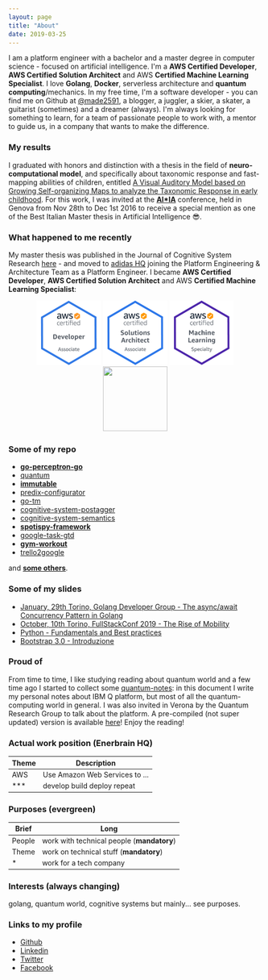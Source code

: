 ```yaml
---
layout: page
title: "About"
date: 2019-03-25
---
```


I am a platform engineer with a bachelor and a master degree in computer science - focused on artificial intelligence. I'm a **AWS Certified Developer**, **AWS Certified Solution Architect** and AWS **Certified Machine Learning Specialist**. I love **Golang**, **Docker**, serverless architecture and **quantum computing**/mechanics. In my free time, I'm a software developer - you can find me on Github at [@made2591](https://github.com/made2591/), a blogger, a juggler, a skier, a skater, a guitarist (sometimes) and a dreamer (always). I'm always looking for something to learn, for a team of passionate people to work with, a mentor to guide us, in a company that wants to make the difference.

### My results

I graduated with honors and distinction with a thesis in the field of **neuro-computational model**, and specifically about taxonomic response and fast-mapping abilities of children, entitled [A Visual Auditory Model based on Growing Self-organizing Maps to analyze the Taxonomic Response in early childhood](https://made2591.github.com/matteo_madeddu_master_thesis.pdf). For this work, I was invited at the [__AI*IA__](http://www.aixia.it/) conference, held in Genova from Nov 28th to Dec 1st 2016 to receive a special mention as one of the Best Italian Master thesis in Artificial Intelligence 😎.

### What happened to me recently

My master thesis was published in the Journal of Cognitive System Research [here](https://www.sciencedirect.com/science/article/pii/S1389041717303558) - and moved to [adidas HQ](http://herzo.adidas-group.com/) joining the Platform Engineering & Architecture Team as a Platform Engineer. I became **AWS Certified Developer**, **AWS Certified Solution Architect** and AWS **Certified Machine Learning Specialist**:

<div style="text-align: center">
<a href="http://bit.ly/2WvYOK5"><img width="128px" height="128px" src="/images/developer.png"/></a>
<a href="https://goo.gl/PA7Evc"><img width="128px" height="128px" src="/images/solution_architect.png"/></a>
<a href="https://goo.gl/yLwQUA"><img width="128px" height="128px" src="/images/machine_learning.png"/></a>
<a href="http://bit.ly/2T4POI2"><img width="128px" height="128px" src="/images/devops_professional.png"/></a>
</div>

### Some of my repo

* [__go-perceptron-go__](http://github.com/made2591/go-perceptron-go)
* [quantum](http://github.com/made2591/quantum)
* [__immutable__](https://github.com/made2591/immutable)
* [predix-configurator](https://github.com/made2591/predix-configurator)
* [go-tm](https://github.com/made2591/go-tm)
* [cognitive-system-postagger](https://github.com/made2591/cognitive-system-postagger)
* [cognitive-system-semantics](https://github.com/made2591/cognitive-system-semantics)
* [__spotispy-framework__](https://made2591.github.com/spotispy-framework)
* [google-task-gtd](https://github.com/made2591/google-task-gtd)
* [__gym-workout__](https://github.com/made2591/gym-workout)
* [trello2google](https://github.com/made2591/trello2google)

and [__some others__](https://github.com/made2591?tab=repositories).

### Some of my slides

* [January, 29th Torino, Golang Developer Group - The async/await Concurrency Pattern in Golang](https://www.slideshare.net/MatteoMadeddu/the-asyncawait-concurrency-pattern-in-golang)
* [October, 10th Torino, FullStackConf 2019 - The Rise of Mobility](https://www.slideshare.net/MatteoMadeddu/the-rise-of-mobility-225938256)
* [Python - Fundamentals and Best practices](https://www.slideshare.net/secret/CUE1QW2vtmrcDV)
* [Bootstrap 3.0 - Introduzione](https://www.slideshare.net/MatteoMadeddu/bootstrap-30-introduzione)

### Proud of

From time to time, I like studying reading about quantum world and a few time ago I started to collect some [quantum-notes](https://github.com/made2591/quantum-notes): in this document I write my personal notes about IBM Q platform, but most of all the quantum-computing world in general. I was also invited in Verona by the Quantum Research Group to talk about the platform. A pre-compiled (not super updated) version is available [here](https://madeddu.xyz/matteo_madeddu_quantum_notes.pdf)! Enjoy the reading!

### Actual work position (Enerbrain HQ)

| Theme | Description                    |
| ----- | ------------------------------ |
| AWS   | Use Amazon Web Services to ... |
| ***   | develop build deploy repeat    |

### Purposes (evergreen)

| Brief  | Long                                       |
| ------ | ------------------------------------------ |
| People | work with technical people (__mandatory__) |
| Theme  | work on technical stuff (__mandatory__)    |
| *      | work for a tech company                    |

### Interests (always changing)

golang, quantum world, cognitive systems but mainly... see purposes.

### Links to my profile

* [Github](https://github.com/made2591/)
* [Linkedin](https://linkedin.com/in/mmadeddu)
* [Twitter](https://twitter.com/made2591)
* [Facebook](https://www.facebook.com/matteo.madeddu)
